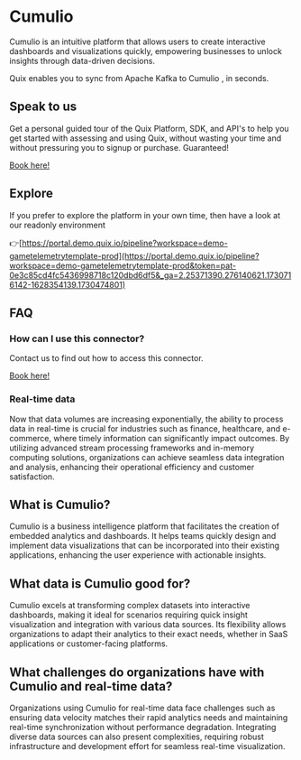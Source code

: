 <!--[tech-name]-->
# Cumulio

<!--[blurb-about-tech]-->
Cumulio is an intuitive platform that allows users to create interactive dashboards and visualizations quickly, empowering businesses to unlock insights through data-driven decisions.

Quix enables you to sync from Apache Kafka <span id="to_or_from">to</span> <span id="techname">Cumulio</span> , in seconds.

## Speak to us

Get a personal guided tour of the Quix Platform, SDK, and API's to help you get started with assessing and using Quix, without wasting your time and without pressuring you to signup or purchase. Guaranteed!

[Book here!](https://share.hsforms.com/1iW0TmZzKQMChk0lxd_tGiw4yjw2?__hstc=175542013.19c333c2ae8002be5fbc6a17a447e442.1730474801833.1730474801833.1730716142494.2&__hssc=175542013.2.1730716142494&__hsfp=3927774151)

## Explore

If you prefer to explore the platform in your own time, then have a look at our readonly environment

👉[https://portal.demo.quix.io/pipeline?workspace=demo-gametelemetrytemplate-prod](https://portal.demo.quix.io/pipeline?workspace=demo-gametelemetrytemplate-prod&token=pat-0e3c85cd4fc5436998718c120dbd6df5&_ga=2.25371390.276140621.1730716142-1628354139.1730474801)

## FAQ 

### How can I use this connector?

Contact us to find out how to access this connector.

[Book here!](https://share.hsforms.com/1iW0TmZzKQMChk0lxd_tGiw4yjw2?__hstc=175542013.19c333c2ae8002be5fbc6a17a447e442.1730474801833.1730474801833.1730716142494.2&__hssc=175542013.2.1730716142494&__hsfp=3927774151)

### Real-time data

Now that data volumes are increasing exponentially, the ability to process data in real-time is crucial for industries such as finance, healthcare, and e-commerce, where timely information can significantly impact outcomes. By utilizing advanced stream processing frameworks and in-memory computing solutions, organizations can achieve seamless data integration and analysis, enhancing their operational efficiency and customer satisfaction.

## What is <span id="techname">Cumulio</span>?

<!--[tech-seo-text]-->
Cumulio is a business intelligence platform that facilitates the creation of embedded analytics and dashboards. It helps teams quickly design and implement data visualizations that can be incorporated into their existing applications, enhancing the user experience with actionable insights.

## What data is <span id="techname">Cumulio</span> good for?

<!--[tech-data-seo-text]-->
Cumulio excels at transforming complex datasets into interactive dashboards, making it ideal for scenarios requiring quick insight visualization and integration with various data sources. Its flexibility allows organizations to adapt their analytics to their exact needs, whether in SaaS applications or customer-facing platforms.

## What challenges do organizations have with <span id="techname">Cumulio</span> and real-time data?

<!--[tech-challenges-seo-text]-->
Organizations using Cumulio for real-time data face challenges such as ensuring data velocity matches their rapid analytics needs and maintaining real-time synchronization without performance degradation. Integrating diverse data sources can also present complexities, requiring robust infrastructure and development effort for seamless real-time visualization.